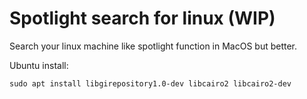 # Spotlight search for linux (WIP)

Search your linux machine like spotlight function in MacOS but better.


Ubuntu install:
```
sudo apt install libgirepository1.0-dev libcairo2 libcairo2-dev
```